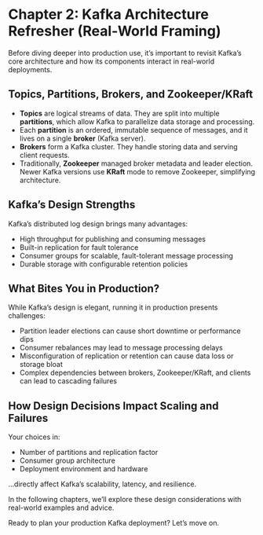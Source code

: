 
# Chapter 2: Kafka Architecture Refresher (Real-World Framing)

Before diving deeper into production use, it’s important to revisit Kafka’s core architecture and how its components interact in real-world deployments.

## Topics, Partitions, Brokers, and Zookeeper/KRaft

- **Topics** are logical streams of data. They are split into multiple **partitions**, which allow Kafka to parallelize data storage and processing.
- Each **partition** is an ordered, immutable sequence of messages, and it lives on a single **broker** (Kafka server).
- **Brokers** form a Kafka cluster. They handle storing data and serving client requests.
- Traditionally, **Zookeeper** managed broker metadata and leader election. Newer Kafka versions use **KRaft** mode to remove Zookeeper, simplifying architecture.
  
## Kafka’s Design Strengths

Kafka’s distributed log design brings many advantages:

- High throughput for publishing and consuming messages
- Built-in replication for fault tolerance
- Consumer groups for scalable, fault-tolerant message processing
- Durable storage with configurable retention policies

## What Bites You in Production?

While Kafka’s design is elegant, running it in production presents challenges:

- Partition leader elections can cause short downtime or performance dips
- Consumer rebalances may lead to message processing delays
- Misconfiguration of replication or retention can cause data loss or storage bloat
- Complex dependencies between brokers, Zookeeper/KRaft, and clients can lead to cascading failures

## How Design Decisions Impact Scaling and Failures

Your choices in:

- Number of partitions and replication factor
- Consumer group architecture
- Deployment environment and hardware

...directly affect Kafka’s scalability, latency, and resilience.

In the following chapters, we’ll explore these design considerations with real-world examples and advice.

Ready to plan your production Kafka deployment? Let’s move on.

